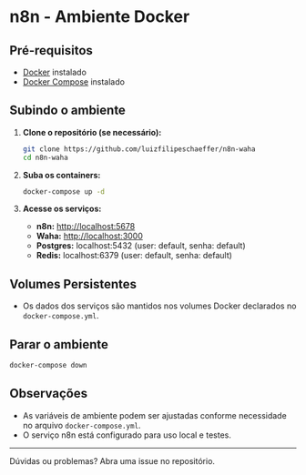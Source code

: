 # n8n - Ambiente Docker

## Pré-requisitos
- [Docker](https://www.docker.com/get-started) instalado
- [Docker Compose](https://docs.docker.com/compose/install/) instalado

## Subindo o ambiente

1. **Clone o repositório (se necessário):**
   ```bash
   git clone https://github.com/luizfilipeschaeffer/n8n-waha
   cd n8n-waha
   ```

2. **Suba os containers:**
   ```bash
   docker-compose up -d
   ```

3. **Acesse os serviços:**
   - **n8n:** [http://localhost:5678](http://localhost:5678)
   - **Waha:** [http://localhost:3000](http://localhost:3000)
   - **Postgres:** localhost:5432 (user: default, senha: default)
   - **Redis:** localhost:6379 (user: default, senha: default)

## Volumes Persistentes
- Os dados dos serviços são mantidos nos volumes Docker declarados no `docker-compose.yml`.

## Parar o ambiente
```bash
docker-compose down
```

## Observações
- As variáveis de ambiente podem ser ajustadas conforme necessidade no arquivo `docker-compose.yml`.
- O serviço n8n está configurado para uso local e testes.

---
Dúvidas ou problemas? Abra uma issue no repositório. 